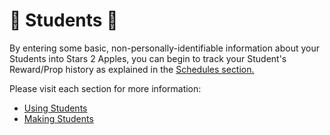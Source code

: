 # 🧒 Students 🧒

By entering some basic, non-personally-identifiable information about your Students into Stars 2 Apples, you can begin to track your Student's Reward/Prop history as explained in the [Schedules section.](C.01-Schedules)

Please visit each section for more information:
* [Using Students](D.02-Using-Students)
* [Making Students](D.03-Making-Students)